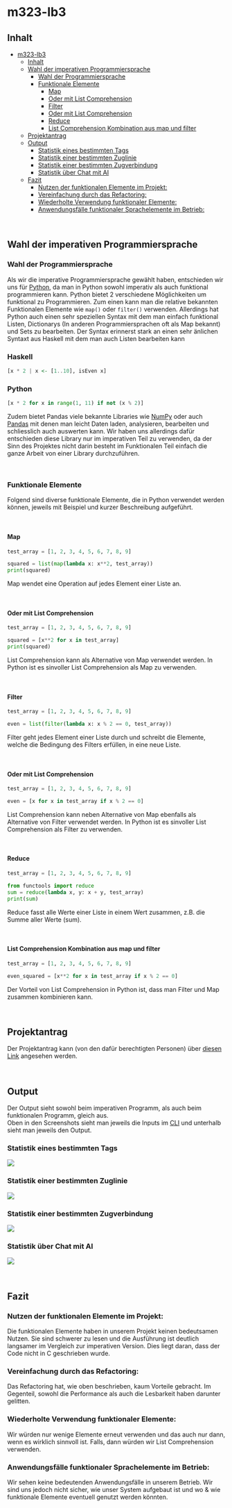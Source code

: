# m323-lb3

## Inhalt

- [m323-lb3](#m323-lb3)
  - [Inhalt](#inhalt)
  - [Wahl der imperativen Programmiersprache](#wahl-der-imperativen-programmiersprache)
    - [Wahl der Programmiersprache](#wahl-der-programmiersprache)
    - [Funktionale Elemente](#funktionale-elemente)
      - [Map](#map)
      - [Oder mit List Comprehension](#oder-mit-list-comprehension)
      - [Filter](#filter)
      - [Oder mit List Comprehension](#oder-mit-list-comprehension-1)
      - [Reduce](#reduce)
      - [List Comprehension Kombination aus map und filter](#list-comprehension-kombination-aus-map-und-filter)
  - [Projektantrag](#projektantrag)
  - [Output](#output)
    - [Statistik eines bestimmten Tags](#statistik-eines-bestimmten-tags)
    - [Statistik einer bestimmten Zuglinie](#statistik-einer-bestimmten-zuglinie)
    - [Statistik einer bestimmten Zugverbindung](#statistik-einer-bestimmten-zugverbindung)
    - [Statistik über Chat mit AI](#statistik-über-chat-mit-ai)
  - [Fazit](#fazit)
    - [Nutzen der funktionalen Elemente im Projekt:](#nutzen-der-funktionalen-elemente-im-projekt)
    - [Vereinfachung durch das Refactoring:](#vereinfachung-durch-das-refactoring)
    - [Wiederholte Verwendung funktionaler Elemente:](#wiederholte-verwendung-funktionaler-elemente)
    - [Anwendungsfälle funktionaler Sprachelemente im Betrieb:](#anwendungsfälle-funktionaler-sprachelemente-im-betrieb)

<br>

## Wahl der imperativen Programmiersprache

### Wahl der Programmiersprache

Als wir die imperative Programmiersprache gewählt haben, entschieden wir uns für [Python](https://www.python.org/), da man in Python sowohl imperativ als auch funktional programmieren kann. Python bietet 2 verschiedene Möglichkeiten um funktional zu Programmieren. Zum einen kann man die relative bekannten Funktionalen Elemente wie `map()` oder `filter()` verwenden. Allerdings hat Python auch einen sehr speziellen Syntax mit dem man einfach funktional Listen, Dictionarys (In anderen Programmiersprachen oft als Map bekannt) und Sets zu bearbeiten. Der Syntax erinnerst stark an einen sehr änlichen Syntaxt aus Haskell mit dem man auch Listen bearbeiten kann 

### Haskell

```haskell
[x * 2 | x <- [1..10], isEven x]

```

### Python

```python
[x * 2 for x in range(1, 11) if not (x % 2)]
```

Zudem bietet Pandas viele bekannte Libraries wie [NumPy](https://numpy.org/) oder auch [Pandas](https://pandas.pydata.org/) mit denen man leicht Daten laden, analysieren, bearbeiten und schliesslich auch auswerten kann. Wir haben uns allerdings dafür entschieden diese Library nur im imperativen Teil zu verwenden, da der Sinn des Projektes nicht darin besteht im Funktionalen Teil einfach die ganze Arbeit von einer Library durchzuführen.

<br>

### Funktionale Elemente

Folgend sind diverse funktionale Elemente, die in Python verwendet werden können, jeweils mit Beispiel und kurzer Beschreibung aufgeführt.

<br>

#### Map
```python
test_array = [1, 2, 3, 4, 5, 6, 7, 8, 9]

squared = list(map(lambda x: x**2, test_array))
print(squared)
```

Map wendet eine Operation auf jedes Element einer Liste an. 

<br>

#### Oder mit List Comprehension
```python
test_array = [1, 2, 3, 4, 5, 6, 7, 8, 9]

squared = [x**2 for x in test_array]
print(squared)
```

List Comprehension kann als Alternative von Map verwendet werden. In Python ist es sinvoller List Comprehension als Map zu verwenden.

<br>

#### Filter
```python
test_array = [1, 2, 3, 4, 5, 6, 7, 8, 9]

even = list(filter(lambda x: x % 2 == 0, test_array))
```

Filter geht jedes Element einer Liste durch und schreibt die Elemente, welche die Bedingung des Filters erfüllen, in eine neue Liste.

<br>

#### Oder mit List Comprehension
```python
test_array = [1, 2, 3, 4, 5, 6, 7, 8, 9]

even = [x for x in test_array if x % 2 == 0]
```

List Comprehension kann neben Alternative von Map ebenfalls als Alternative von Filter verwendet werden. In Python ist es sinvoller List Comprehension als Filter zu verwenden.

<br>

#### Reduce
```python
test_array = [1, 2, 3, 4, 5, 6, 7, 8, 9]

from functools import reduce
sum = reduce(lambda x, y: x + y, test_array)
print(sum)
```

Reduce fasst alle Werte einer Liste in einem Wert zusammen, z.B. die Summe aller Werte (sum).

<br>

#### List Comprehension Kombination aus map und filter
```python
test_array = [1, 2, 3, 4, 5, 6, 7, 8, 9]

even_squared = [x**2 for x in test_array if x % 2 == 0]
```

Der Vorteil von List Comprehension in Python ist, dass man Filter und Map zusammen kombinieren kann.

<br>

## Projektantrag

Der Projektantrag kann (von den dafür berechtigten Personen) über [diesen Link](https://drive.google.com/file/d/18z_Anoh4hKjiHOTmGllTRD2MPA4C1zwL/view?usp=sharing) angesehen werden.

<br>

## Output

Der Output sieht sowohl beim imperativen Programm, als auch beim funktionalen Programm, gleich aus. <br>
Oben in den Screenshots sieht man jeweils die Inputs im [CLI](https://en.wikipedia.org/wiki/Command-line_interface) und unterhalb sieht man jeweils den Output. <br>

### Statistik eines bestimmten Tags
![](./images/statistics_of_the_day.png)

### Statistik einer bestimmten Zuglinie
![](./images/statistics_trainline.png)

### Statistik einer bestimmten Zugverbindung
![](./images/statistics_of_connection.png)

### Statistik über Chat mit AI
![](./images/statistics_ai.png)

<br>

## Fazit

### Nutzen der funktionalen Elemente im Projekt:

Die funktionalen Elemente haben in unserem Projekt keinen bedeutsamen Nutzen. Sie sind schwerer zu lesen und die Ausführung ist deutlich langsamer im Vergleich zur imperativen Version. Dies liegt daran, dass der Code nicht in C geschrieben wurde.

### Vereinfachung durch das Refactoring:

Das Refactoring hat, wie oben beschrieben, kaum Vorteile gebracht. Im Gegenteil, sowohl die Performance als auch die Lesbarkeit haben darunter gelitten.

### Wiederholte Verwendung funktionaler Elemente:

Wir würden nur wenige Elemente erneut verwenden und das auch nur dann, wenn es wirklich sinnvoll ist. Falls, dann würden wir List Comprehension verwenden.

### Anwendungsfälle funktionaler Sprachelemente im Betrieb:

Wir sehen keine bedeutenden Anwendungsfälle in unserem Betrieb. Wir sind uns jedoch nicht sicher, wie unser System aufgebaut ist und wo & wie funktionale Elemente eventuell genutzt werden könnten.
